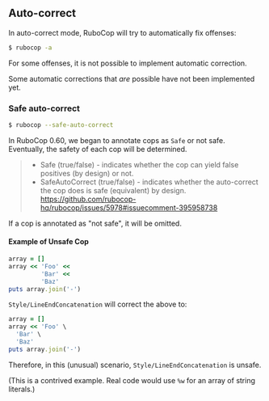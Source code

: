## Auto-correct

In auto-correct mode, RuboCop will try to automatically fix offenses:

```sh
$ rubocop -a
```

For some offenses, it is not possible to implement automatic correction. 

Some automatic corrections that _are_ possible have not been implemented yet.

### Safe auto-correct

```sh
$ rubocop --safe-auto-correct
```

In RuboCop 0.60, we began to annotate cops as `Safe` or not safe. Eventually,
the safety of each cop will be determined.

> - Safe (true/false) - indicates whether the cop can yield false positives (by
>   design) or not.
> - SafeAutoCorrect (true/false) - indicates whether the auto-correct the cop
>   does is safe (equivalent) by design.
> https://github.com/rubocop-hq/rubocop/issues/5978#issuecomment-395958738

If a cop is annotated as "not safe", it will be omitted.

#### Example of Unsafe Cop

```ruby
array = []
array << 'Foo' <<
         'Bar' <<
         'Baz'
puts array.join('-')
```

`Style/LineEndConcatenation` will correct the above to:

```ruby
array = []
array << 'Foo' \
  'Bar' \
  'Baz'
puts array.join('-')
```

Therefore, in this (unusual) scenario, `Style/LineEndConcatenation` is unsafe.

(This is a contrived example. Real code would use `%w` for an array of string
literals.)
